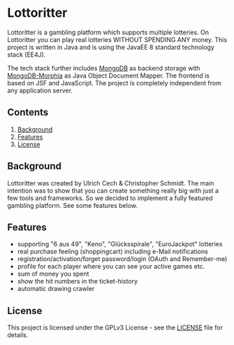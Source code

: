 # Lottoritter
Lottoritter is a gambling platform which supports multiple lotteries. On Lottoritter you can play real lotteries WITHOUT
SPENDING ANY money. This project is written in Java and is using the JavaEE 8 standard technology stack (EE4J).

The tech stack further includes [MongoDB](https://www.mongodb.com) as backend storage with
[MongoDB-Morphia](https://mongodb.github.io/morphia/) as Java Object Document Mapper. The frontend is based on JSF and
JavaScript. The project is completely independent from any application server.

## Contents

1. [Background](#background)
2. [Features](#features)
3. [License](#license)

## Background

Lottoritter was created by Ulrich Cech & Christopher Schmidt. The main intention was to show that you can create
something really big with just a few tools and frameworks. So we decided to implement a fully featured gambling
platform. See some features below.

## Features

- supporting "6 aus 49", "Keno", "Glücksspirale", "EuroJackpot" lotteries
- real purchase feeling (shoppingcart) including e-Mail notifications
- registration/activation/forget password/login (OAuth and Remember-me)
- profile for each player where you can see your active games etc.
- sum of money you spent
- show the hit numbers in the ticket-history
- automatic drawing crawler

## License

This project is licensed under the GPLv3 License - see the [LICENSE](https://github.com/lottoritter/master/LICENSE) file
for details.
